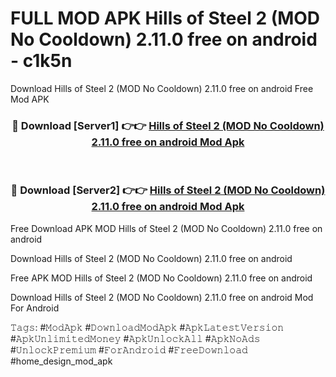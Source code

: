 # FULL MOD APK Hills of Steel 2 (MOD No Cooldown) 2.11.0 free on android - c1k5n
Download Hills of Steel 2 (MOD No Cooldown) 2.11.0 free on android Free Mod APK

<div align="center">
<h3>🔴 Download [Server1] 👉👉 <a href="https://apk-comot.site?title=Hills_of_Steel_2_(MOD_No_Cooldown)_2.11.0_free_on_android">Hills of Steel 2 (MOD No Cooldown) 2.11.0 free on android Mod Apk</a></h3><br>

<h3>🔴 Download [Server2] 👉👉 <a href="https://apk-comot.site?title=Hills_of_Steel_2_(MOD_No_Cooldown)_2.11.0_free_on_android">Hills of Steel 2 (MOD No Cooldown) 2.11.0 free on android Mod Apk</a></h3>
</div>


Free Download APK MOD Hills of Steel 2 (MOD No Cooldown) 2.11.0 free on android

Download Hills of Steel 2 (MOD No Cooldown) 2.11.0 free on android 

Free APK MOD Hills of Steel 2 (MOD No Cooldown) 2.11.0 free on android 

Download Hills of Steel 2 (MOD No Cooldown) 2.11.0 free on android Mod For Android

𝚃𝚊𝚐𝚜: #𝙼𝚘𝚍𝙰𝚙𝚔 #𝙳𝚘𝚠𝚗𝚕𝚘𝚊𝚍𝙼𝚘𝚍𝙰𝚙𝚔 #𝙰𝚙𝚔𝙻𝚊𝚝𝚎𝚜𝚝𝚅𝚎𝚛𝚜𝚒𝚘𝚗 #𝙰𝚙𝚔𝚄𝚗𝚕𝚒𝚖𝚒𝚝𝚎𝚍𝙼𝚘𝚗𝚎𝚢 #𝙰𝚙𝚔𝚄𝚗𝚕𝚘𝚌𝚔𝙰𝚕𝚕 #𝙰𝚙𝚔𝙽𝚘𝙰𝚍𝚜 #𝚄𝚗𝚕𝚘𝚌𝚔𝙿𝚛𝚎𝚖𝚒𝚞𝚖 #𝙵𝚘𝚛𝙰𝚗𝚍𝚛𝚘𝚒𝚍 #𝙵𝚛𝚎𝚎𝙳𝚘𝚠𝚗𝚕𝚘𝚊𝚍 #home_design_mod_apk
